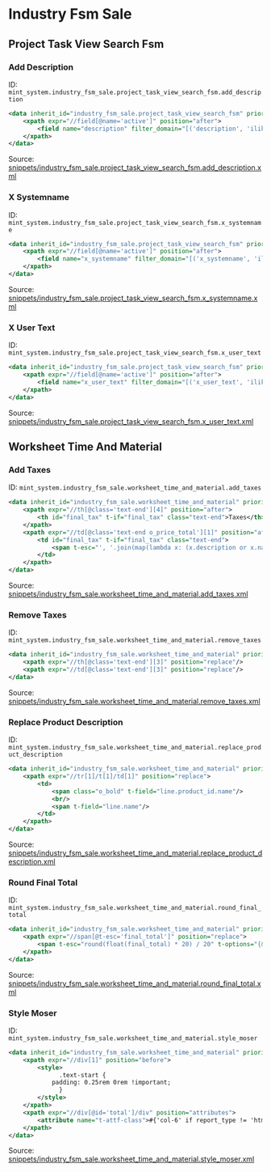 # Industry Fsm Sale
## Project Task View Search Fsm  
### Add Description  
ID: `mint_system.industry_fsm_sale.project_task_view_search_fsm.add_description`  
```xml
<data inherit_id="industry_fsm_sale.project_task_view_search_fsm" priority="50">
    <xpath expr="//field[@name='active']" position="after">
        <field name="description" filter_domain="[('description', 'ilike', self)]"/>
    </xpath>
</data>

```
Source: [snippets/industry_fsm_sale.project_task_view_search_fsm.add_description.xml](https://github.com/Mint-System/Odoo-Build/tree/main/snippets/industry_fsm_sale.project_task_view_search_fsm.add_description.xml)

### X Systemname  
ID: `mint_system.industry_fsm_sale.project_task_view_search_fsm.x_systemname`  
```xml
<data inherit_id="industry_fsm_sale.project_task_view_search_fsm" priority="50">
    <xpath expr="//field[@name='active']" position="after">
        <field name="x_systemname" filter_domain="[('x_systemname', 'ilike', self)]"/>
    </xpath>
</data>

```
Source: [snippets/industry_fsm_sale.project_task_view_search_fsm.x_systemname.xml](https://github.com/Mint-System/Odoo-Build/tree/main/snippets/industry_fsm_sale.project_task_view_search_fsm.x_systemname.xml)

### X User Text  
ID: `mint_system.industry_fsm_sale.project_task_view_search_fsm.x_user_text`  
```xml
<data inherit_id="industry_fsm_sale.project_task_view_search_fsm" priority="50">
    <xpath expr="//field[@name='active']" position="after">
        <field name="x_user_text" filter_domain="[('x_user_text', 'ilike', self)]"/>
    </xpath>
</data>

```
Source: [snippets/industry_fsm_sale.project_task_view_search_fsm.x_user_text.xml](https://github.com/Mint-System/Odoo-Build/tree/main/snippets/industry_fsm_sale.project_task_view_search_fsm.x_user_text.xml)

## Worksheet Time And Material  
### Add Taxes  
ID: `mint_system.industry_fsm_sale.worksheet_time_and_material.add_taxes`  
```xml
<data inherit_id="industry_fsm_sale.worksheet_time_and_material" priority="60">
    <xpath expr="//th[@class='text-end'][4]" position="after">
        <th id="final_tax" t-if="final_tax" class="text-end">Taxes</th>
    </xpath>
    <xpath expr="//td[@class='text-end o_price_total'][1]" position="after">
        <td id="final_tax" t-if="final_tax" class="text-end">
            <span t-esc="', '.join(map(lambda x: (x.description or x.name), line.tax_id))"/>
        </td>
    </xpath>
</data>

```
Source: [snippets/industry_fsm_sale.worksheet_time_and_material.add_taxes.xml](https://github.com/Mint-System/Odoo-Build/tree/main/snippets/industry_fsm_sale.worksheet_time_and_material.add_taxes.xml)

### Remove Taxes  
ID: `mint_system.industry_fsm_sale.worksheet_time_and_material.remove_taxes`  
```xml
<data inherit_id="industry_fsm_sale.worksheet_time_and_material" priority="60">
    <xpath expr="//th[@class='text-end'][3]" position="replace"/>
    <xpath expr="//td[@class='text-end'][3]" position="replace"/>
</data>

```
Source: [snippets/industry_fsm_sale.worksheet_time_and_material.remove_taxes.xml](https://github.com/Mint-System/Odoo-Build/tree/main/snippets/industry_fsm_sale.worksheet_time_and_material.remove_taxes.xml)

### Replace Product Description  
ID: `mint_system.industry_fsm_sale.worksheet_time_and_material.replace_product_description`  
```xml
<data inherit_id="industry_fsm_sale.worksheet_time_and_material" priority="50">
    <xpath expr="//tr[1]/t[1]/td[1]" position="replace">
        <td>
            <span class="o_bold" t-field="line.product_id.name"/>
            <br/>
            <span t-field="line.name"/>
        </td>
    </xpath>
</data>

```
Source: [snippets/industry_fsm_sale.worksheet_time_and_material.replace_product_description.xml](https://github.com/Mint-System/Odoo-Build/tree/main/snippets/industry_fsm_sale.worksheet_time_and_material.replace_product_description.xml)

### Round Final Total  
ID: `mint_system.industry_fsm_sale.worksheet_time_and_material.round_final_total`  
```xml
<data inherit_id="industry_fsm_sale.worksheet_time_and_material" priority="60">
    <xpath expr="//span[@t-esc='final_total']" position="replace">
        <span t-esc="round(float(final_total) * 20) / 20" t-options="{&quot;widget&quot;: &quot;monetary&quot;, &quot;display_currency&quot;: doc.sale_order_id.pricelist_id.currency_id}"/>
    </xpath>
</data>

```
Source: [snippets/industry_fsm_sale.worksheet_time_and_material.round_final_total.xml](https://github.com/Mint-System/Odoo-Build/tree/main/snippets/industry_fsm_sale.worksheet_time_and_material.round_final_total.xml)

### Style Moser  
ID: `mint_system.industry_fsm_sale.worksheet_time_and_material.style_moser`  
```xml
<data inherit_id="industry_fsm_sale.worksheet_time_and_material" priority="60">
    <xpath expr="//div[1]" position="before">
        <style>
              .text-start {
            padding: 0.25rem 0rem !important;
              }
        </style>
    </xpath>
    <xpath expr="//div[@id='total']/div" position="attributes">
        <attribute name="t-attf-class">#{'col-6' if report_type != 'html' else 'col-sm-7 col-md-6'} ms-auto</attribute>
    </xpath>
</data>

```
Source: [snippets/industry_fsm_sale.worksheet_time_and_material.style_moser.xml](https://github.com/Mint-System/Odoo-Build/tree/main/snippets/industry_fsm_sale.worksheet_time_and_material.style_moser.xml)

